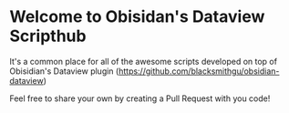 # Welcome to Obisidan's Dataview Scripthub

It's a common place for all of the awesome scripts developed on top of Obisidian's Dataview plugin (https://github.com/blacksmithgu/obsidian-dataview)


Feel free to share your own by creating a Pull Request with you code! 


